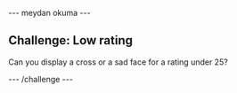 \--- meydan okuma \---

## Challenge: Low rating

Can you display a cross or a sad face for a rating under 25?

\--- /challenge \---